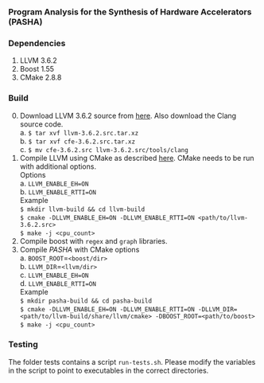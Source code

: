 ### Program Analysis for the Synthesis of Hardware Accelerators (PASHA)

### Dependencies 

1. LLVM 3.6.2  
2. Boost 1.55  
3. CMake 2.8.8  

### Build 
0. Download LLVM 3.6.2 source from [here](http://llvm.org/releases/download.html). Also download the Clang source code.   
    a. `$ tar xvf llvm-3.6.2.src.tar.xz`  
    b. `$ tar xvf cfe-3.6.2.src.tar.xz`  
    c. `$ mv cfe-3.6.2.src llvm-3.6.2.src/tools/clang`  
1. Compile LLVM using CMake as described [here](http://llvm.org/docs/CMake.html). CMake needs to be run with additional options.  
    Options  
    a. `LLVM_ENABLE_EH=ON`  
    b. `LLVM_ENABLE_RTTI=ON`  
    Example  
    `$ mkdir llvm-build && cd llvm-build`  
    `$ cmake -DLLVM_ENABLE_EH=ON -DLLVM_ENABLE_RTTI=ON <path/to/llvm-3.6.2.src>`  
    `$ make -j <cpu_count>`  
2. Compile boost with `regex` and `graph` libraries.  
3. Compile _PASHA_ with CMake options  
    a. `BOOST_ROOT`=`<boost/dir>`  
    b. `LLVM_DIR`=`<llvm/dir>`  
    c. `LLVM_ENABLE_EH=ON`  
    d. `LLVM_ENABLE_RTTI=ON`  
    Example  
    `$ mkdir pasha-build && cd pasha-build`  
    `$ cmake -DLLVM_ENABLE_EH=ON -DLLVM_ENABLE_RTTI=ON -DLLVM_DIR=<path/to/llvm-build/share/llvm/cmake> -DBOOST_ROOT=<path/to/boost>`  
    `$ make -j <cpu_count>`  

### Testing
The folder tests contains a script `run-tests.sh`. Please modify the variables in the script to point to executables in the correct directories. 
